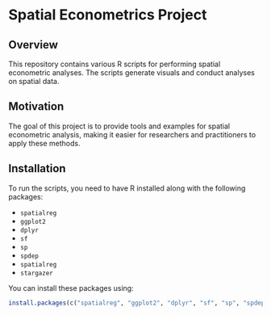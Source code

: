 # Spatial Econometrics Project

## Overview
This repository contains various R scripts for performing spatial econometric analyses. The scripts generate visuals and conduct analyses on spatial data.

## Motivation
The goal of this project is to provide tools and examples for spatial econometric analysis, making it easier for researchers and practitioners to apply these methods.

## Installation
To run the scripts, you need to have R installed along with the following packages:
- `spatialreg`
- `ggplot2`
- `dplyr`
- `sf`
- `sp`
- `spdep`
- `spatialreg`
- `stargazer`

You can install these packages using:
```R
install.packages(c("spatialreg", "ggplot2", "dplyr", "sf", "sp", "spdep", "spatialreg", "stargazer"))
